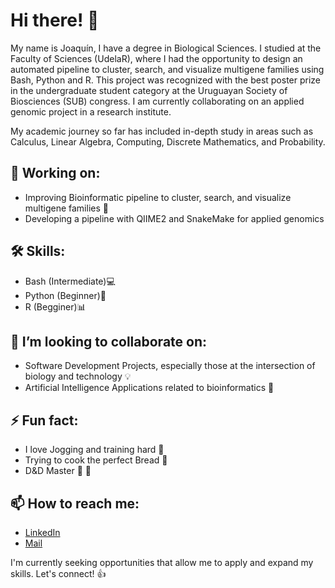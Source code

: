 # Hi there! 👋

My name is Joaquín, I have a degree in Biological Sciences. I studied at the Faculty of Sciences (UdelaR), where I had the opportunity to design an automated pipeline to cluster, search, and visualize multigene families using Bash, Python and R. This project was recognized with the best poster prize in the undergraduate student category at the Uruguayan Society of Biosciences (SUB) congress. I am currently collaborating on an applied genomic project in a research institute.

My academic journey so far has included in-depth study in areas such as Calculus, Linear Algebra, Computing, Discrete Mathematics, and Probability.

## 🔭 Working on:
- Improving Bioinformatic pipeline to cluster, search, and visualize multigene families 🧬
- Developing a pipeline with QIIME2 and SnakeMake for applied genomics

## 🛠 Skills:
- Bash (Intermediate)💻
- Python (Beginner)🐍
- R (Begginer)📊

## 🎯 I’m looking to collaborate on:
- Software Development Projects, especially those at the intersection of biology and technology 💡
- Artificial Intelligence Applications related to bioinformatics 🧠

## ⚡ Fun fact:
- I love Jogging and training hard 🏃
- Trying to cook the perfect Bread 🍞
- D&D Master 🐉 🧙
 
## 📫 How to reach me:
- [LinkedIn](https://www.linkedin.com/in/joaquinpereira1994/)
- [Mail](pereirajoaquin199@gmail.com)
 
I'm currently seeking opportunities that allow me to apply and expand my skills. Let's connect! 👍
